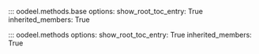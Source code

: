 ::: oodeel.methods.base
    options:
        show_root_toc_entry: True
        inherited_members: True

::: oodeel.methods
    options:
        show_root_toc_entry: True
        inherited_members: True
